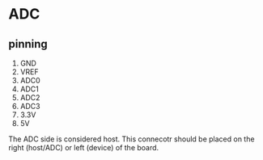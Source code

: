 # ADC
## pinning
 1. GND
 2. VREF
 3. ADC0
 4. ADC1
 5. ADC2
 6. ADC3
 9. 3.3V
 10. 5V

 The ADC side is considered host. This connecotr should be placed on the right (host/ADC) or left (device) of the board. 

